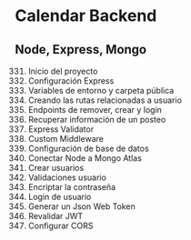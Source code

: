 # Calendar Backend

## Node, Express, Mongo

331. Inicio del proyecto
332. Configuración Express
333. Variables de entorno y carpeta pública
334. Creando las rutas relacionadas a usuario
335. Endpoints de remover, crear y login
336. Recuperar información de un posteo
337. Express Validator
338. Custom Middleware
339. Configuración de base de datos
340. Conectar Node a Mongo Atlas
341. Crear usuarios
342. Validaciones usuario
343. Encriptar la contraseña
344. Login de usuario
345. Generar un Json Web Token
346. Revalidar JWT
347. Configurar CORS